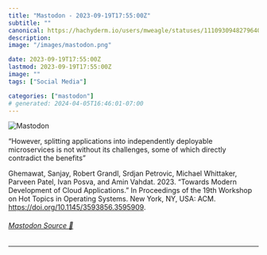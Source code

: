 ```yaml
---
title: "Mastodon - 2023-09-19T17:55:00Z"
subtitle: ""
canonical: https://hachyderm.io/users/mweagle/statuses/111093094827964051
description:
image: "/images/mastodon.png"

date: 2023-09-19T17:55:00Z
lastmod: 2023-09-19T17:55:00Z
image: ""
tags: ["Social Media"]

categories: ["mastodon"]
# generated: 2024-04-05T16:46:01-07:00
---
```

![Mastodon](/images/mastodon.png)

<p>“However, splitting applications into independently deployable microservices is not without its challenges, some of which directly contradict the benefits”</p><p>Ghemawat, Sanjay, Robert Grandl, Srdjan Petrovic, Michael Whittaker, Parveen Patel, Ivan Posva, and Amin Vahdat. 2023. “Towards Modern Development of Cloud Applications.” In Proceedings of the 19th Workshop on Hot Topics in Operating Systems. New York, NY, USA: ACM. <a href="https://doi.org/10.1145/3593856.3595909" target="_blank" rel="nofollow noopener noreferrer" translate="no"><span class="invisible">https://</span><span class="ellipsis">doi.org/10.1145/3593856.359590</span><span class="invisible">9</span></a>.</p>


###### [Mastodon Source 🐘](https://hachyderm.io/@mweagle/111093094827964051)

___
